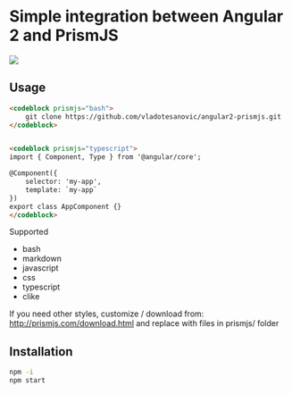 # Simple integration between Angular 2 and PrismJS

<img src="http://storage6.static.itmages.com/i/16/0605/h_1465135007_9862337_666459ee9e.png" />

## Usage
```html
<codeblock prismjs="bash">
    git clone https://github.com/vladotesanovic/angular2-prismjs.git
</codeblock>


<codeblock prismjs="typescript">
import { Component, Type } from '@angular/core';

@Component({
    selector: 'my-app',
    template: `my-app`
})
export class AppComponent {}
</codeblock>
```

Supported

 - bash
 - markdown
 - javascript
 - css
 - typescript
 - clike
 
If you need other styles, customize / download from: http://prismjs.com/download.html and replace with files in prismjs/ folder

## Installation

```bash
npm -i
npm start
```
